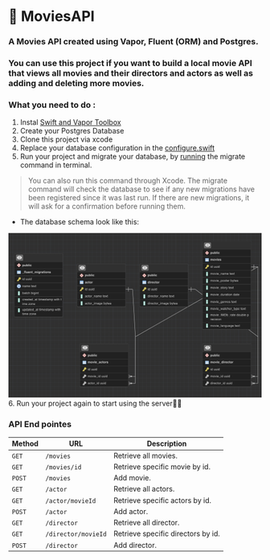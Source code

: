# 🎥 MoviesAPI
### A Movies API created using Vapor, Fluent (ORM) and Postgres.

### You can use this project if you want to build a local movie API that views all movies and their directors and actors as well as adding and deleting more movies.
### What you need to do :
1.  Instal [Swift and Vapor Toolbox](https://docs.vapor.codes/install/macos/) 
2. Create your Postgres Database
3. Clone this project via xcode
4. Replace your database configuration in the [configure.swift](https://docs.vapor.codes/fluent/overview/#postgresql)
5. Run your project and migrate your database, by [running](https://docs.vapor.codes/fluent/overview/#migrate) the migrate command in terminal.
  > You can also run this command through Xcode. The migrate command will check the database to see if any new migrations have been registered since it was last run. If there are new migrations, it will ask for a confirmation before running them.
- The database schema look like this:
<img src="ERD.png" width="700">
6. Run your project again to start using the server👏🏼

### API End pointes 

| Method   | URL                                      | Description                              |
| -------- | ---------------------------------------- | ---------------------------------------- |
| `GET`    | `/movies`                             | Retrieve all movies.                      |
| `GET`   | `/movies/id`                             |  Retrieve specific movie by id.                       |
| `POST`    | `/movies`                          | Add movie.                       |
| `GET`  | `/actor`                          | Retrieve all actors.                 |
| `GET`   | `/actor/movieId`                             |  Retrieve specific actors by id.                       |
| `POST`  | `/actor`                          | Add actor.                 |
| `GET`  | `/director`                          | Retrieve all director.                 |
| `GET`   | `/director/movieId`                             |  Retrieve specific directors by id.                       |
| `POST`  | `/director`                          | Add director.                 |

